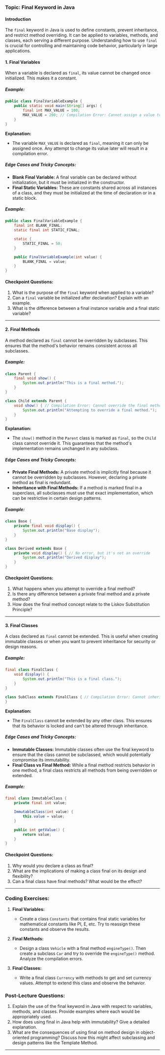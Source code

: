 ### Topic: Final Keyword in Java

#### **Introduction**
The `final` keyword in Java is used to define constants, prevent inheritance, and restrict method overriding. It can be applied to variables, methods, and classes, each serving a different purpose. Understanding how to use `final` is crucial for controlling and maintaining code behavior, particularly in large applications.

#### **1. Final Variables**
When a variable is declared as `final`, its value cannot be changed once initialized. This makes it a constant.

##### **Example:**
```java
public class FinalVariableExample {
    public static void main(String[] args) {
        final int MAX_VALUE = 100;
        MAX_VALUE = 200; // Compilation Error: Cannot assign a value to a final variable
    }
}
```
**Explanation:**
- The variable `MAX_VALUE` is declared as `final`, meaning it can only be assigned once. Any attempt to change its value later will result in a compilation error.

##### **Edge Cases and Tricky Concepts:**
- **Blank Final Variable:** A final variable can be declared without initialization, but it must be initialized in the constructor.
- **Final Static Variables:** These are constants shared across all instances of a class, and they must be initialized at the time of declaration or in a static block.

##### **Example:**
```java
public class FinalVariableExample {
    final int BLANK_FINAL;
    static final int STATIC_FINAL;

    static {
        STATIC_FINAL = 50;
    }

    public FinalVariableExample(int value) {
        BLANK_FINAL = value;
    }
}
```

#### **Checkpoint Questions:**
1. What is the purpose of the `final` keyword when applied to a variable?
2. Can a `final` variable be initialized after declaration? Explain with an example.
3. What is the difference between a final instance variable and a final static variable?

---

#### **2. Final Methods**
A method declared as `final` cannot be overridden by subclasses. This ensures that the method's behavior remains consistent across all subclasses.

##### **Example:**
```java
class Parent {
    final void show() {
        System.out.println("This is a final method.");
    }
}

class Child extends Parent {
    void show() { // Compilation Error: Cannot override the final method from Parent
        System.out.println("Attempting to override a final method.");
    }
}
```
**Explanation:**
- The `show()` method in the `Parent` class is marked as `final`, so the `Child` class cannot override it. This guarantees that the method's implementation remains unchanged in any subclass.

##### **Edge Cases and Tricky Concepts:**
- **Private Final Methods:** A private method is implicitly final because it cannot be overridden by subclasses. However, declaring a private method as final is redundant.
- **Inheritance with Final Methods:** If a method is marked final in a superclass, all subclasses must use that exact implementation, which can be restrictive in certain design patterns.

##### **Example:**
```java
class Base {
    private final void display() {
        System.out.println("Base display");
    }
}

class Derived extends Base {
    private void display() { // No error, but it's not an override
        System.out.println("Derived display");
    }
}
```

#### **Checkpoint Questions:**
1. What happens when you attempt to override a final method?
2. Is there any difference between a private final method and a private method?
3. How does the final method concept relate to the Liskov Substitution Principle?

---

#### **3. Final Classes**
A class declared as `final` cannot be extended. This is useful when creating immutable classes or when you want to prevent inheritance for security or design reasons.

##### **Example:**
```java
final class FinalClass {
    void display() {
        System.out.println("This is a final class.");
    }
}

class SubClass extends FinalClass { // Compilation Error: Cannot inherit from final class
}
```
**Explanation:**
- The `FinalClass` cannot be extended by any other class. This ensures that its behavior is locked and can't be altered through inheritance.

##### **Edge Cases and Tricky Concepts:**
- **Immutable Classes:** Immutable classes often use the final keyword to ensure that the class cannot be subclassed, which would potentially compromise its immutability.
- **Final Class vs Final Method:** While a final method restricts behavior in one method, a final class restricts all methods from being overridden or extended.

##### **Example:**
```java
final class ImmutableClass {
    private final int value;

    ImmutableClass(int value) {
        this.value = value;
    }

    public int getValue() {
        return value;
    }
}
```

#### **Checkpoint Questions:**
1. Why would you declare a class as final?
2. What are the implications of making a class final on its design and flexibility?
3. Can a final class have final methods? What would be the effect?

---

### **Coding Exercises:**

1. **Final Variables:**
   - Create a class `Constants` that contains final static variables for mathematical constants like PI, E, etc. Try to reassign these constants and observe the results.

2. **Final Methods:**
   - Design a class `Vehicle` with a final method `engineType()`. Then create a subclass `Car` and try to override the `engineType()` method. Analyze the compilation errors.

3. **Final Classes:**
   - Write a final class `Currency` with methods to get and set currency values. Attempt to extend this class and observe the behavior.

### **Post-Lecture Questions:**

1. Explain the use of the final keyword in Java with respect to variables, methods, and classes. Provide examples where each would be appropriately used.
2. How does using final in Java help with immutability? Give a detailed explanation.
3. What are the consequences of using final on method design in object-oriented programming? Discuss how this might affect subclassing and design patterns like the Template Method.

---
